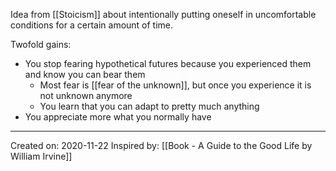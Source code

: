 Idea from [[Stoicism]] about intentionally putting oneself in uncomfortable conditions for a certain amount of time.

Twofold gains:
- You stop fearing hypothetical futures because you experienced them and know you can bear them
	- Most fear is [[fear of the unknown]], but once you experience it is not unknown anymore
	- You learn that you can adapt to pretty much anything
- You appreciate more what you normally have

-------------------
Created on: 2020-11-22
Inspired by: [[Book - A Guide to the Good Life by William Irvine]]
